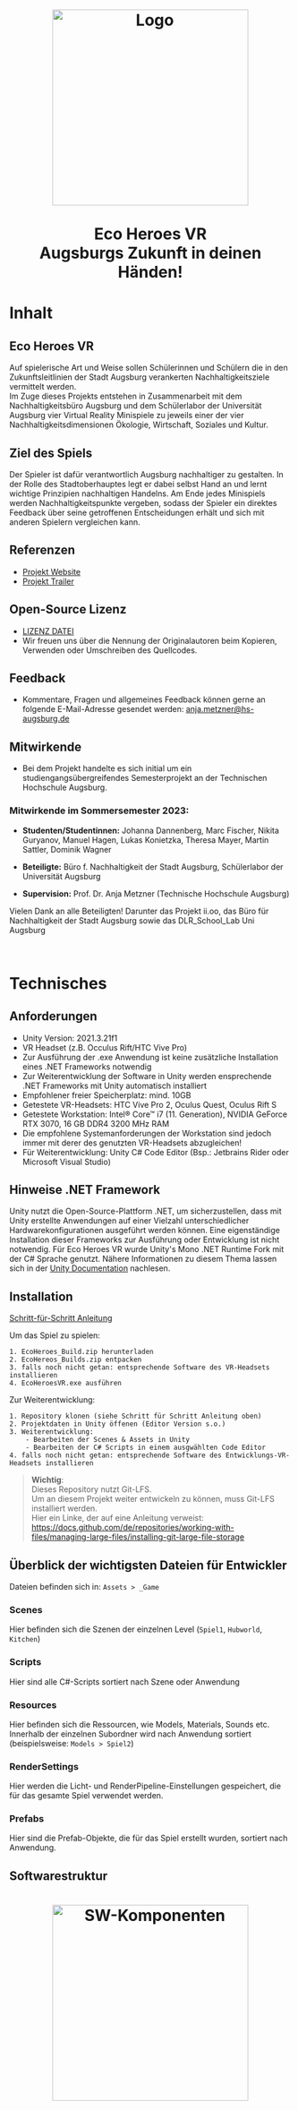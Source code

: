 <h1 align="center">
    <img src="images/eco-heroes-showcase-1.png" alt="Logo" height="350">
    </br></br>
    <b>Eco Heroes VR</b>
    </br>
    Augsburgs Zukunft in deinen Händen!
</h1>

# Inhalt

## Eco Heroes VR
Auf spielerische Art und Weise sollen Schülerinnen und Schülern die in den Zukunftsleitlinien der Stadt Augsburg verankerten Nachhaltigkeitsziele vermittelt werden.</br>
Im Zuge dieses Projekts entstehen in Zusammenarbeit mit dem Nachhaltigkeitsbüro Augsburg und dem Schülerlabor der Universität Augsburg vier Virtual Reality Minispiele zu jeweils einer der vier Nachhaltigkeitsdimensionen Ökologie, Wirtschaft, Soziales und Kultur.

## Ziel des Spiels
Der Spieler ist dafür verantwortlich Augsburg nachhaltiger zu gestalten. In der Rolle des Stadtoberhauptes legt er dabei selbst Hand an und lernt wichtige Prinzipien nachhaltigen Handelns. Am Ende jedes Minispiels werden Nachhaltigkeitspunkte vergeben, sodass der Spieler ein direktes Feedback über seine getroffenen Entscheidungen erhält und sich mit anderen Spielern vergleichen kann.

## Referenzen

* [Projekt Website](https://showcase.informatik.hs-augsburg.de/sose-2023/eco-heroes)
* [Projekt Trailer](https://youtu.be/19jOlFxftfI)

## Open-Source Lizenz
- [LIZENZ DATEI](LICENSE)
- Wir freuen uns über die Nennung der Originalautoren beim Kopieren, Verwenden oder Umschreiben des Quellcodes.

## Feedback
- Kommentare, Fragen und allgemeines Feedback können gerne an folgende E-Mail-Adresse gesendet werden: anja.metzner@hs-augsburg.de

## Mitwirkende

- Bei dem Projekt handelte es sich initial um ein studiengangsübergreifendes Semesterprojekt an der Technischen Hochschule Augsburg.

### **Mitwirkende im Sommersemester 2023:**

- **Studenten/Studentinnen:** Johanna Dannenberg, Marc Fischer, Nikita Guryanov, Manuel Hagen, Lukas Konietzka, Theresa Mayer, Martin Sattler, Dominik Wagner

- **Beteiligte:** Büro f. Nachhaltigkeit der Stadt Augsburg, Schülerlabor der Universität Augsburg<br>

- **Supervision:** Prof. Dr. Anja Metzner (Technische Hochschule Augsburg)<br>

Vielen Dank an alle Beteiligten! Darunter das Projekt ii.oo, das Büro für Nachhaltigkeit der Stadt Augsburg sowie das DLR_School_Lab Uni Augsburg

<br>

# Technisches

## Anforderungen
* Unity Version: 2021.3.21f1
* VR Headset (z.B. Occulus Rift/HTC Vive Pro)
* Zur Ausführung der .exe Anwendung ist keine zusätzliche Installation eines .NET Frameworks notwendig
* Zur Weiterentwicklung der Software in Unity werden ensprechende .NET Frameworks mit Unity automatisch installiert
* Empfohlener freier Speicherplatz: mind. 10GB
* Getestete VR-Headsets: HTC Vive Pro 2, Oculus Quest, Oculus Rift S
* Getestete Workstation: Intel® Core™ i7 (11. Generation), NVIDIA GeForce RTX 3070, 16 GB DDR4 3200 MHz RAM
* Die empfohlene Systemanforderungen der Workstation sind jedoch immer mit derer des genutzten VR-Headsets abzugleichen!
* Für Weiterentwicklung: Unity C# Code Editor (Bsp.: Jetbrains Rider oder Microsoft Visual Studio)

## Hinweise .NET Framework
Unity nutzt die Open-Source-Plattform .NET, um sicherzustellen, dass mit Unity erstellte Anwendungen auf einer Vielzahl unterschiedlicher Hardwarekonfigurationen ausgeführt werden können. Eine eigenständige Installation dieser Frameworks zur Ausführung oder Entwicklung ist nicht notwendig. Für Eco Heroes VR wurde Unity's Mono .NET Runtime Fork mit der C# Sprache genutzt. Nähere Informationen zu diesem Thema lassen sich in der [Unity Documentation](https://docs.unity3d.com/Manual/overview-of-dot-net-in-unity.html) nachlesen.

## Installation

[Schritt-für-Schritt Anleitung](EcoHereos_Builds.zip)

Um das Spiel zu spielen:

```
1. EcoHeroes_Build.zip herunterladen
2. EcoHereos_Builds.zip entpacken
3. falls noch nicht getan: entsprechende Software des VR-Headsets installieren
4. EcoHeroesVR.exe ausführen
```

Zur Weiterentwicklung:
```
1. Repository klonen (siehe Schritt für Schritt Anleitung oben)
2. Projektdaten in Unity öffenen (Editor Version s.o.)
3. Weiterentwicklung:
    - Bearbeiten der Scenes & Assets in Unity
    - Bearbeiten der C# Scripts in einem ausgwählten Code Editor
4. falls noch nicht getan: entsprechende Software des Entwicklungs-VR-Headsets installieren
```

>__Wichtig__:   
> Dieses Repository nutzt Git-LFS.<br>
> Um an diesem Projekt weiter entwickeln zu können, muss Git-LFS installiert werden.<br>
> Hier ein Linke, der auf eine Anleitung verweist:<br>
> https://docs.github.com/de/repositories/working-with-files/managing-large-files/installing-git-large-file-storage

## Überblick der wichtigsten Dateien für Entwickler

Dateien befinden sich in: `Assets > _Game`

### Scenes
Hier befinden sich die Szenen der einzelnen Level (`Spiel1`, `Hubworld`, `Kitchen`)

### Scripts
Hier sind alle C#-Scripts sortiert nach Szene oder Anwendung

### Resources
Hier befinden sich die Ressourcen, wie Models, Materials, Sounds etc. Innerhalb der einzelnen Subordner wird nach Anwendung sortiert (beispielsweise: `Models > Spiel2`)

### RenderSettings
Hier werden die Licht- und RenderPipeline-Einstellungen gespeichert, die für das gesamte Spiel verwendet werden.

### Prefabs
Hier sind die Prefab-Objekte, die für das Spiel erstellt wurden, sortiert nach Anwendung.

## Softwarestruktur
<h1 align="center">
    <img src="images/Komponentendiagramm.png" alt="SW-Komponenten" height="350"> </br>
</h1>
